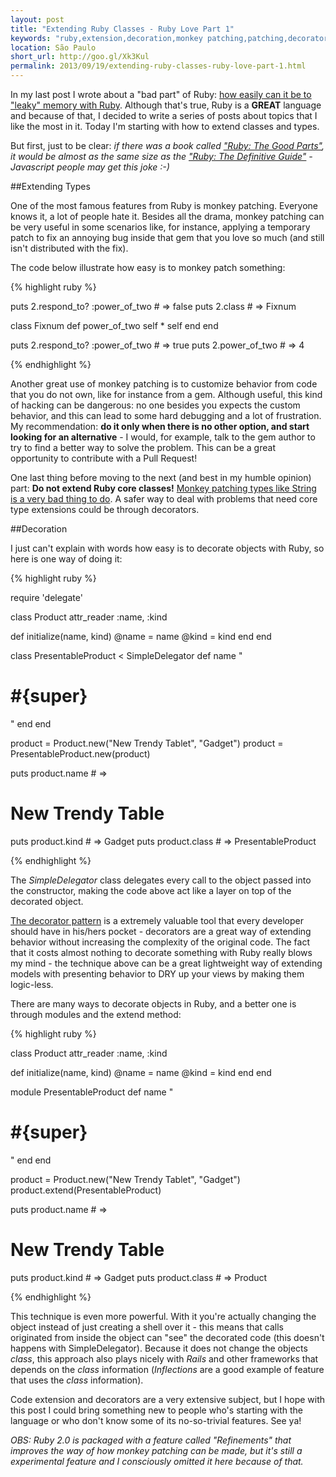 ```yaml
---
layout: post
title: "Extending Ruby Classes - Ruby Love Part 1"
keywords: "ruby,extension,decoration,monkey patching,patching,decorators,class,classes,ruby love"
location: São Paulo
short_url: http://goo.gl/Xk3Kul
permalink: 2013/09/19/extending-ruby-classes-ruby-love-part-1.html
---
```


In my last post I wrote about a "bad part" of Ruby: [how easily can it be to "leaky" memory with Ruby](http://victorarias.com.br/2013/08/13/leaky-ruby.html). Although that's true, Ruby is a **GREAT** language and because of that, I decided to write a series of posts about topics that I like the most in it. Today I'm starting with how to extend classes and types.

<!-- more -->

But first, just to be clear: _if there was a book called ["Ruby: The Good Parts"](http://www.amazon.com/gp/product/0596517742/ref=as_li_ss_tl?ie=UTF8&camp=1789&creative=390957&creativeASIN=0596517742&linkCode=as2&tag=vicarisblo-20), it would be almost as the same size as the ["Ruby: The Definitive Guide"](http://www.amazon.com/gp/product/0596805527/ref=as_li_ss_tl?ie=UTF8&camp=1789&creative=390957&creativeASIN=0596805527&linkCode=as2&tag=vicarisblo-20) - Javascript people may get this joke :-)_

##Extending Types

One of the most famous features from Ruby is monkey patching. Everyone knows it, a lot of people hate it. Besides all the drama, monkey patching can be very useful in some scenarios like, for instance, applying a temporary patch to fix an annoying bug inside that gem that you love so much (and still isn't distributed with the fix). 

The code below illustrate how easy is to monkey patch something:

{% highlight ruby %}

puts 2.respond_to? :power_of_two  # => false
puts 2.class                      # => Fixnum

class Fixnum
  def power_of_two
    self * self
  end
end

puts 2.respond_to? :power_of_two  # => true
puts 2.power_of_two               # => 4

{% endhighlight %}

Another great use of monkey patching is to customize behavior from code that you do not own, like for instance from a gem. Although useful, this kind of hacking can be dangerous: no one besides you expects the custom behavior, and this can lead to some hard debugging and a lot of frustration. My recommendation: **do it only when there is no other option, and start looking for an alternative** - I would, for example, talk to the gem author to try to find a better way to solve the problem. This can be a great opportunity to contribute with a Pull Request!

One last thing before moving to the next (and best in my humble opinion) part: **Do not extend Ruby core classes!** [Monkey patching types like String is a very bad thing to do](http://brainspec.com/blog/2013/08/09/make-love-not-ruby-core-extensions/). A safer way to deal with problems that need core type extensions could be through decorators.

##Decoration

I just can't explain with words how easy is to decorate objects with Ruby, so here is one way of doing it:

{% highlight ruby %}

require 'delegate'

class Product
  attr_reader :name, :kind

  def initialize(name, kind)
    @name = name
    @kind = kind
  end
end

class PresentableProduct < SimpleDelegator
  def name
    "<h1>#{super}</h1>"
  end
end

product = Product.new("New Trendy Tablet", "Gadget")
product = PresentableProduct.new(product)

puts product.name   # => <h1>New Trendy Table</h1>
puts product.kind   # => Gadget
puts product.class  # => PresentableProduct

{% endhighlight %}

The *SimpleDelegator* class delegates every call to the object passed into the constructor, making the code above act like a layer on top of the decorated object.

[The decorator pattern](http://en.wikipedia.org/wiki/Decorator_pattern) is a extremely valuable tool that every developer should have in his/hers pocket - decorators are a great way of extending behavior without increasing the complexity of the original code. The fact that it costs almost nothing to decorate something with Ruby really blows my mind - the technique above can be a great lightweight way of extending models with presenting behavior to DRY up your views by making them logic-less.

There are many ways to decorate objects in Ruby, and a better one is through modules and the extend method:

{% highlight ruby %}

class Product
  attr_reader :name, :kind

  def initialize(name, kind)
    @name = name
    @kind = kind
  end
end

module PresentableProduct
  def name
    "<h1>#{super}</h1>"
  end
end

product = Product.new("New Trendy Tablet", "Gadget")
product.extend(PresentableProduct)

puts product.name   # => <h1>New Trendy Table</h1>
puts product.kind   # => Gadget
puts product.class  # => Product

{% endhighlight %}

This technique is even more powerful. With it you're actually changing the object instead of just creating a shell over it - this means that calls originated from inside the object can "see" the decorated code (this doesn't happens with SimpleDelegator). Because it does not change the objects *class*, this approach also plays nicely with *Rails* and other frameworks that depends on the *class* information (*Inflections* are a good example of feature that uses the *class* information).

Code extension and decorators are a very extensive subject, but I hope with this post I could bring something new to people who's starting with the language or who don't know some of its no-so-trivial features. See ya!

*OBS: Ruby 2.0 is packaged with a feature called "Refinements" that improves the way of how monkey patching can be made, but it's still a experimental feature and I consciously omitted it here because of that.*




